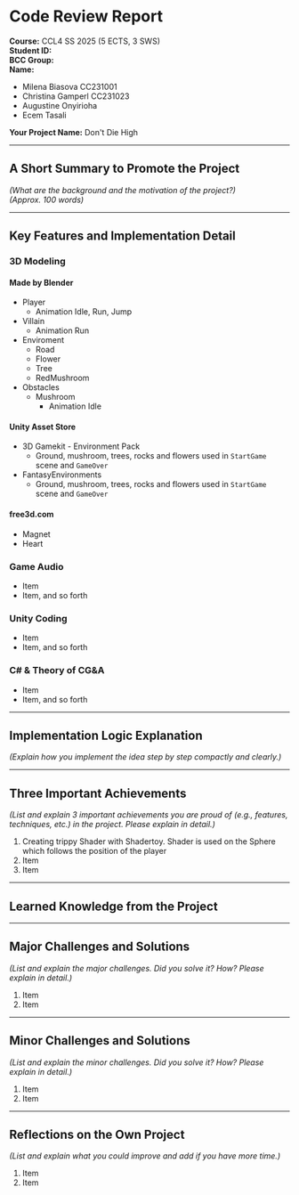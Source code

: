 # Code Review Report

**Course:** CCL4 SS 2025 (5 ECTS, 3 SWS)  
**Student ID:**  
**BCC Group:**  
**Name:**  
- Milena Biasova CC231001
- Christina Gamperl CC231023
- Augustine Onyirioha
- Ecem Tasali

**Your Project Name:** Don't Die High 

---

## A Short Summary to Promote the Project
*(What are the background and the motivation of the project?)*  
*(Approx. 100 words)*  

---

## Key Features and Implementation Detail

### 3D Modeling

#### Made by Blender
- Player  
    - Animation Idle, Run, Jump
- Villain
    - Animation Run
- Enviroment
    - Road
    - Flower
    - Tree
    - RedMushroom
- Obstacles
    - Mushroom
        - Animation Idle

#### Unity Asset Store
- 3D Gamekit - Environment Pack
    - Ground, mushroom, trees, rocks and flowers used in `StartGame` scene and `GameOver`
- FantasyEnvironments
    - Ground, mushroom, trees, rocks and flowers used in `StartGame` scene and `GameOver`

#### free3d.com
- Magnet
- Heart

### Game Audio
- Item  
- Item, and so forth  

### Unity Coding
- Item  
- Item, and so forth  

### C# & Theory of CG&A
- Item  
- Item, and so forth  

---

## Implementation Logic Explanation
*(Explain how you implement the idea step by step compactly and clearly.)*

---

## Three Important Achievements
*(List and explain 3 important achievements you are proud of (e.g., features, techniques, etc.) in the project. Please explain in detail.)*  

1. Creating trippy Shader with Shadertoy. Shader is used on the Sphere which follows the position of the player  
2. Item  
3. Item  

---

## Learned Knowledge from the Project  

---

## Major Challenges and Solutions
*(List and explain the major challenges. Did you solve it? How? Please explain in detail.)*

1. Item  
2. Item  

---

## Minor Challenges and Solutions
*(List and explain the minor challenges. Did you solve it? How? Please explain in detail.)*

1. Item  
2. Item  

---

## Reflections on the Own Project
*(List and explain what you could improve and add if you have more time.)*

1. Item  
2. Item  
